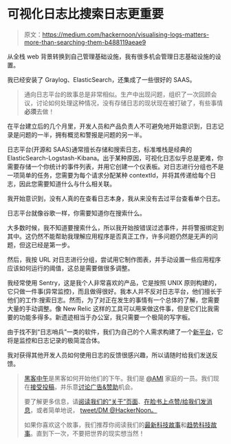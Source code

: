 # 可视化日志比搜索日志更重要

> 原文：<https://medium.com/hackernoon/visualising-logs-matters-more-than-searching-them-b488119aeae9>

从全栈 web 背景转换到自己管理基础设施，我有很多机会管理日志基础设施的设置。

我已经安装了 Graylog、ElasticSearch，还集成了一些很好的 SAAS。

> 通向日志平台的故事总是非常相似。生产中出现问题，组织了一次回顾会议，讨论如何处理这种情况，没有存储日志的现状现在被打破了，有些事情**必须**去做！

在平台建立后的几个月里，开发人员和产品负责人不可避免地开始意识到，日志记录是问题的一半，拥有概览和警报是问题的另一半。

日志平台(开源和 SAAS)通常擅长存储和搜索日志，标准堆栈是经典的 ElasticSearch-Logstash-Kibana。出于某种原因，可视化日志似乎总是更难，你需要存储一个你统计的事件列表，并用它创建一个仪表板。对日志进行分组也不是一项简单的任务，您需要为每个请求分配某种 contextId，并将其传递给每个日志，因此您需要知道什么与什么相关联。

我开始意识到，没有人真的在查看日志本身，我从来没有去过平台查看单个日志。

日志平台就像谷歌一样，你需要知道你在搜索什么。

大多数时候，我不知道要搜索什么，所以我开始按错误过滤事件，并将警报绑定到其中。这仍然不能帮助我理解应用程序是否真正工作，许多问题仍然是无声的问题，但这已经是第一步。

然后，我按 URL 对日志进行分组，尝试用它制作图表，并手动设置一些应用程序应该如何运行的阈值，这总是需要做很多调整。

我经常使用 Sentry，这是我个人非常喜欢的产品，它是按照 UNIX 原则构建的，它只做一件事(异常监控)，而且做得很好。我本人并不反对日志平台，他们擅长于他们的工作:搜索日志。然而，为了对正在发生的事情有一个总体的了解，您需要大量的手动调整。像 New Relic 这样的工具可以用来做这件事，但是它们比我需要的功能多得多。新遗迹相当于办公室，我只需要一个极简的写字板。

由于找不到“日志哨兵”一类的软件，我们为自己的个人需求构建了一个[新平台](https://stklog.io)，它将是监控和日志记录的极简混合体。

我对获得其他开发人员如何使用日志的反馈很感兴趣，所以请随时给我们发送反馈。

> [黑客中午](http://bit.ly/Hackernoon)是黑客如何开始他们的下午。我们是 [@AMI](http://bit.ly/atAMIatAMI) 家庭的一员。我们现在[接受投稿](http://bit.ly/hackernoonsubmission)，并乐意[讨论广告&赞助](mailto:partners@amipublications.com)机会。
> 
> 要了解更多信息，请[阅读我们的“关于”页面](https://goo.gl/4ofytp)、[在脸书上点赞/给我们发消息](http://bit.ly/HackernoonFB)，或者简单地说， [tweet/DM @HackerNoon。](https://goo.gl/k7XYbx)
> 
> 如果你喜欢这个故事，我们推荐你阅读我们的[最新科技故事](http://bit.ly/hackernoonlatestt)和[趋势科技故事](https://hackernoon.com/trending)。直到下一次，不要把世界的现实想当然！